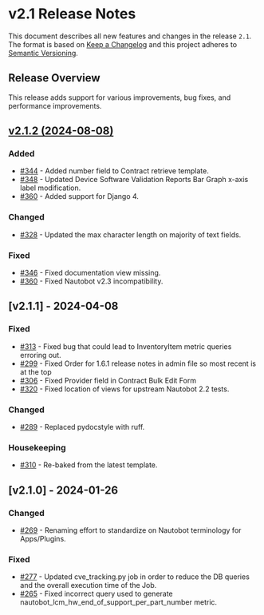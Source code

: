 # v2.1 Release Notes

This document describes all new features and changes in the release `2.1`. The format is based on [Keep a Changelog](https://keepachangelog.com/en/1.0.0/) and this project adheres to [Semantic Versioning](https://semver.org/spec/v2.0.0.html).

## Release Overview

This release adds support for various improvements, bug fixes, and performance improvements.

<!-- towncrier release notes start -->
## [v2.1.2 (2024-08-08)](https://github.com/nautobot/nautobot-app-device-lifecycle-mgmt/releases/tag/v2.1.2)

### Added

- [#344](https://github.com/nautobot/nautobot-app-device-lifecycle-mgmt/issues/344) - Added number field to Contract retrieve template.
- [#348](https://github.com/nautobot/nautobot-app-device-lifecycle-mgmt/issues/348) - Updated Device Software Validation Reports Bar Graph x-axis label modification.
- [#360](https://github.com/nautobot/nautobot-app-device-lifecycle-mgmt/issues/360) - Added support for Django 4.

### Changed

- [#328](https://github.com/nautobot/nautobot-app-device-lifecycle-mgmt/issues/328) - Updated the max character length on majority of text fields.

### Fixed

- [#346](https://github.com/nautobot/nautobot-app-device-lifecycle-mgmt/issues/346) - Fixed documentation view missing.
- [#360](https://github.com/nautobot/nautobot-app-device-lifecycle-mgmt/issues/360) - Fixed Nautobot v2.3 incompatibility.

## [v2.1.1] - 2024-04-08

### Fixed
- [#313](https://github.com/nautobot/nautobot-app-device-lifecycle-mgmt/pull/313) - Fixed bug that could lead to InventoryItem metric queries erroring out.
- [#299](https://github.com/nautobot/nautobot-app-device-lifecycle-mgmt/pull/299) - Fixed Order for 1.6.1 release notes in admin file so most recent is at the top
- [#306](https://github.com/nautobot/nautobot-app-device-lifecycle-mgmt/pull/306) - Fixed Provider field in Contract Bulk Edit Form
- [#320](https://github.com/nautobot/nautobot-app-device-lifecycle-mgmt/pull/320) - Fixed location of views for upstream Nautobot 2.2 tests.

### Changed
- [#289](https://github.com/nautobot/nautobot-app-device-lifecycle-mgmt/pull/289)  - Replaced pydocstyle with ruff.

### Housekeeping
- [#310](https://github.com/nautobot/nautobot-app-device-lifecycle-mgmt/pull/310) - Re-baked from the latest template.


## [v2.1.0] - 2024-01-26

### Changed
- [#269](https://github.com/nautobot/nautobot-app-device-lifecycle-mgmt/pull/269) - Renaming effort to standardize on Nautobot terminology for Apps/Plugins.

### Fixed
- [#277](https://github.com/nautobot/nautobot-app-device-lifecycle-mgmt/pull/277) - Updated cve_tracking.py job in order to reduce the DB queries and the overall execution time of the Job. 
- [#265](https://github.com/nautobot/nautobot-app-device-lifecycle-mgmt/pull/265) - Fixed incorrect query used to generate nautobot_lcm_hw_end_of_support_per_part_number metric.
